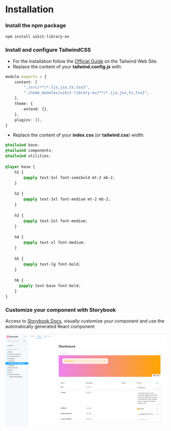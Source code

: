 # Installation

### Install the npm package

```bash
npm install uikit-library-ev
```

### Install and configure TailwindCSS

- For the installation follow the [Official Guide](https://tailwindcss.com/docs/guides/create-react-app) on the Tailwind
  Web Site.
- Replace the content of your **tailwind.config.js** with:

```ts
module.exports = {
    content: [
        "./src/**/*.{js,jsx,ts,tsx}",
        "./node_modules/uikit-library-ev/**/*.{js,jsx,ts,tsx}",
    ],
    theme: {
        extend: {},
    },
    plugins: [],
}
```

- Replace the content of your **index.css** (or **tailwind.css**) width:

```css
@tailwind base;
@tailwind components;
@tailwind utilities;

@layer base {
    h1 {
        @apply text-5xl font-semibold mt-2 mb-2;
    }

    h2 {
        @apply text-3xl font-medium mt-2 mb-2;
    }

    h3 {
        @apply text-2xl font-medium;
    }

    h4 {
        @apply text-xl font-medium;
    }

    h5 {
        @apply text-lg font-bold;
    }

    h6 {
      @apply text-base font-bold;
    }
}
```

### Customize your component with Storybook
Access to [Storybook Docs](https://624599a9718618004a4f45e3-ykulmfogwx.chromatic.com), visually customize your component and use the automatically generated React component

![This is an image](https://github.com/edgardovittoria/uikit-library/blob/main/public/documentation/storybook.png)